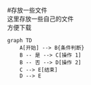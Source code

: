 #存放一些文件  
这里存放一些自己的文件  
方便下载
```mermaid
graph TD
    A[开始] --> B{条件判断}
    B -- 是 --> C[操作 1]
    B -- 否 --> D[操作 2]
    C --> E[结束]
    D --> E
